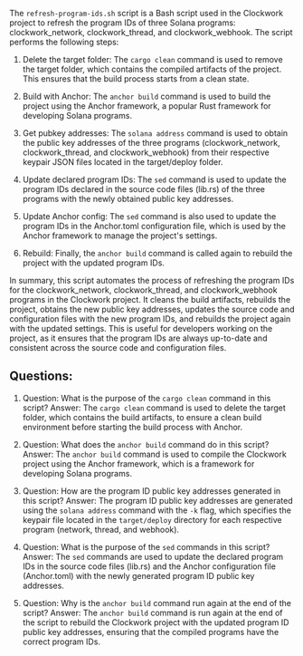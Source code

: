 The `refresh-program-ids.sh` script is a Bash script used in the Clockwork project to refresh the program IDs of three Solana programs: clockwork_network, clockwork_thread, and clockwork_webhook. The script performs the following steps:

1. Delete the target folder: The `cargo clean` command is used to remove the target folder, which contains the compiled artifacts of the project. This ensures that the build process starts from a clean state.

2. Build with Anchor: The `anchor build` command is used to build the project using the Anchor framework, a popular Rust framework for developing Solana programs.

3. Get pubkey addresses: The `solana address` command is used to obtain the public key addresses of the three programs (clockwork_network, clockwork_thread, and clockwork_webhook) from their respective keypair JSON files located in the target/deploy folder.

4. Update declared program IDs: The `sed` command is used to update the program IDs declared in the source code files (lib.rs) of the three programs with the newly obtained public key addresses.

5. Update Anchor config: The `sed` command is also used to update the program IDs in the Anchor.toml configuration file, which is used by the Anchor framework to manage the project's settings.

6. Rebuild: Finally, the `anchor build` command is called again to rebuild the project with the updated program IDs.

In summary, this script automates the process of refreshing the program IDs for the clockwork_network, clockwork_thread, and clockwork_webhook programs in the Clockwork project. It cleans the build artifacts, rebuilds the project, obtains the new public key addresses, updates the source code and configuration files with the new program IDs, and rebuilds the project again with the updated settings. This is useful for developers working on the project, as it ensures that the program IDs are always up-to-date and consistent across the source code and configuration files.
## Questions: 
 1. Question: What is the purpose of the `cargo clean` command in this script?
   Answer: The `cargo clean` command is used to delete the target folder, which contains the build artifacts, to ensure a clean build environment before starting the build process with Anchor.

2. Question: What does the `anchor build` command do in this script?
   Answer: The `anchor build` command is used to compile the Clockwork project using the Anchor framework, which is a framework for developing Solana programs.

3. Question: How are the program ID public key addresses generated in this script?
   Answer: The program ID public key addresses are generated using the `solana address` command with the `-k` flag, which specifies the keypair file located in the `target/deploy` directory for each respective program (network, thread, and webhook).

4. Question: What is the purpose of the `sed` commands in this script?
   Answer: The `sed` commands are used to update the declared program IDs in the source code files (lib.rs) and the Anchor configuration file (Anchor.toml) with the newly generated program ID public key addresses.

5. Question: Why is the `anchor build` command run again at the end of the script?
   Answer: The `anchor build` command is run again at the end of the script to rebuild the Clockwork project with the updated program ID public key addresses, ensuring that the compiled programs have the correct program IDs.
    
